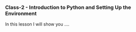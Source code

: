 ### Class-2 - Introduction to Python and Setting Up the Environment

In this lesson I will show you ....

